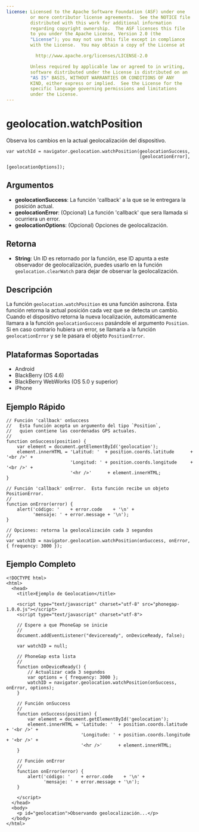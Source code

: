 ```yaml
---
license: Licensed to the Apache Software Foundation (ASF) under one
         or more contributor license agreements.  See the NOTICE file
         distributed with this work for additional information
         regarding copyright ownership.  The ASF licenses this file
         to you under the Apache License, Version 2.0 (the
         "License"); you may not use this file except in compliance
         with the License.  You may obtain a copy of the License at

           http://www.apache.org/licenses/LICENSE-2.0

         Unless required by applicable law or agreed to in writing,
         software distributed under the License is distributed on an
         "AS IS" BASIS, WITHOUT WARRANTIES OR CONDITIONS OF ANY
         KIND, either express or implied.  See the License for the
         specific language governing permissions and limitations
         under the License.
---
```


geolocation.watchPosition
=========================

Observa los cambios en la actual geolocalización del dispositivo.

    var watchId = navigator.geolocation.watchPosition(geolocationSuccess,
                                                      [geolocationError],
                                                      [geolocationOptions]);

Argumentos
----------

- __geolocationSuccess__: La función 'callback' a la que se le entregara la posición actual.
- __geolocationError__: (Opcional) La función 'callback' que sera llamada si ocurriera un error.
- __geolocationOptions__: (Opcional) Opciones de geolocalización.

Retorna
-------

- __String__: Un ID es retornado por la función, ese ID apunta a este observador de geolocalización, puedes usarlo en la función `geolocation.clearWatch` para dejar de observar la geolocalización.

Descripción
-----------

La función `geolocation.watchPosition` es una función asíncrona. Esta función retorna la actual posición cada vez que se detecta un cambio. Cuando el dispositivo retorna la nueva localización, automáticamente llamara a la función `geolocationSuccess` pasándole el argumento `Position`. Si en caso contrario hubiera un error, se llamaría a la función `geolocationError` y se le pasara el objeto `PositionError`.

Plataformas Soportadas
----------------------

- Android
- BlackBerry (OS 4.6)
- BlackBerry WebWorks (OS 5.0 y superior)
- iPhone

Ejemplo Rápido
--------------

    // Función 'callback' onSuccess
    //   Esta función acepta un argumento del tipo `Position`,
    //   quien contiene las coordenadas GPS actuales.
    //
    function onSuccess(position) {
        var element = document.getElementById('geolocation');
        element.innerHTML = 'Latitud: '  + position.coords.latitude      + '<br />' +
                            'Longitud: ' + position.coords.longitude     + '<br />' +
                            '<hr />'      + element.innerHTML;
    }

    // Función 'callback' onError.  Esta función recibe un objeto PositionError.
    //
    function onError(error) {
        alert('código: '    + error.code    + '\n' +
              'mensaje: ' + error.message + '\n');
    }

    // Opciones: retorna la geolocalización cada 3 segundos
    //
    var watchID = navigator.geolocation.watchPosition(onSuccess, onError, { frequency: 3000 });
    

Ejemplo Completo
----------------

    <!DOCTYPE html>
    <html>
      <head>
        <title>Ejemplo de Geolocation</title>

        <script type="text/javascript" charset="utf-8" src="phonegap-1.0.0.js"></script>
        <script type="text/javascript" charset="utf-8">

        // Espere a que PhoneGap se inicie
        //
        document.addEventListener("deviceready", onDeviceReady, false);

        var watchID = null;

        // PhoneGap esta lista
        //
        function onDeviceReady() {
            // Actualizar cada 3 segundos
            var options = { frequency: 3000 };
            watchID = navigator.geolocation.watchPosition(onSuccess, onError, options);
        }
    
        // Función onSuccess
        //
        function onSuccess(position) {
            var element = document.getElementById('geolocation');
            element.innerHTML = 'Latitude: '  + position.coords.latitude      + '<br />' +
                                'Longitude: ' + position.coords.longitude     + '<br />' +
                                '<hr />'      + element.innerHTML;
        }
    
	    // Función onError
	    //
	    function onError(error) {
	        alert('código: '    + error.code    + '\n' +
	              'mensaje: ' + error.message + '\n');
	    }

        </script>
      </head>
      <body>
        <p id="geolocation">Observando geolocalización...</p>
      </body>
    </html>
